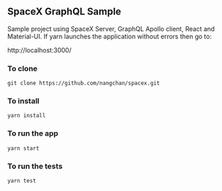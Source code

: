 ## SpaceX GraphQL Sample

Sample project using SpaceX Server, GraphQL Apollo client, React and Material-UI.
If yarn launches the application without errors then go to:

http://localhost:3000/

### To clone

    git clone https://github.com/nangchan/spacex.git

### To install

    yarn install

### To run the app

    yarn start

### To run the tests

    yarn test